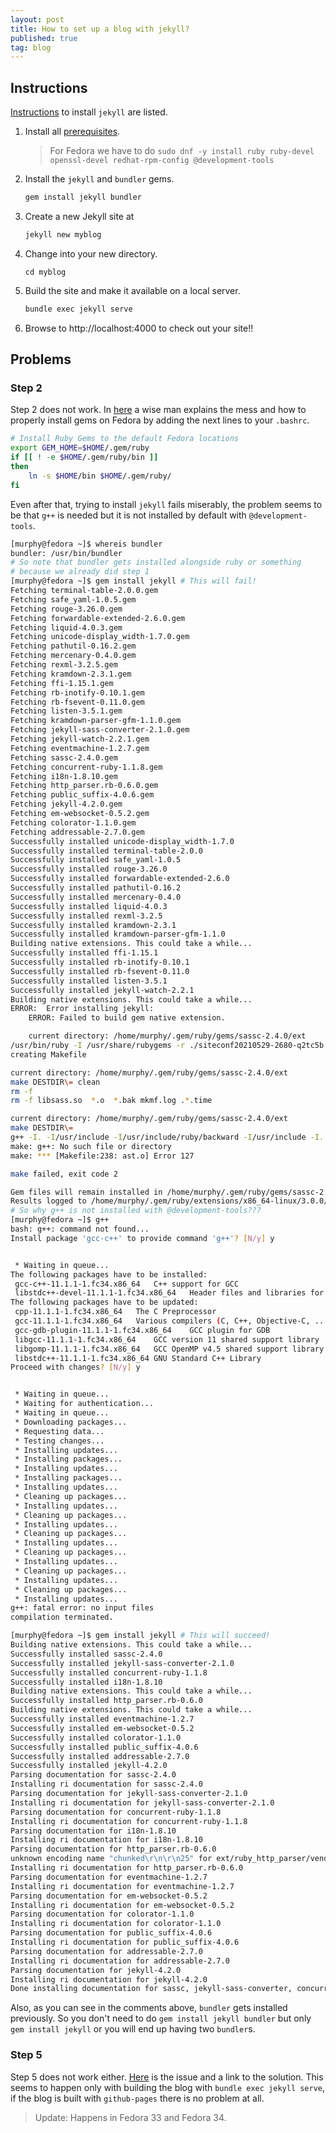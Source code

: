 ```yaml
---
layout: post
title: How to set up a blog with jekyll?
published: true
tag: blog
---
```




## Instructions

[Instructions](https://jekyllrb.com/docs/)  to install `jekyll` are listed.

1. Install all [prerequisites](https://jekyllrb.com/docs/installation/).

   > For Fedora we have to do `sudo dnf -y install ruby ruby-devel openssl-devel redhat-rpm-config @development-tools`

2. Install the `jekyll` and `bundler` gems.

   ```bash
   gem install jekyll bundler
   ```

3. Create a new Jekyll site at

   ```bash
   jekyll new myblog
   ```

4. Change into your new directory.

   ```
   cd myblog
   ```

5. Build the site and make it available on a local server.

   ```bash
   bundle exec jekyll serve
   ```

6. Browse to http://localhost:4000 to check out your site!!

## Problems

### Step 2

Step 2 does not work. In [here](https://tartansandal.github.io/fedora/ruby/2020/02/05/installing-ruby-gems-on-fedora.html) a wise man explains the mess and how to properly install gems on Fedora by adding the next lines to your `.bashrc`.

```bash
# Install Ruby Gems to the default Fedora locations
export GEM_HOME=$HOME/.gem/ruby
if [[ ! -e $HOME/.gem/ruby/bin ]]
then
    ln -s $HOME/bin $HOME/.gem/ruby/
fi
```

Even after that, trying to install `jekyll` fails miserably, the problem seems to be that `g++` is needed but it is not installed by default with `@development-tools`.

```bash
[murphy@fedora ~]$ whereis bundler
bundler: /usr/bin/bundler
# So note that bundler gets installed alongside ruby or something
# because we already did step 1
[murphy@fedora ~]$ gem install jekyll # This will fail!
Fetching terminal-table-2.0.0.gem
Fetching safe_yaml-1.0.5.gem
Fetching rouge-3.26.0.gem
Fetching forwardable-extended-2.6.0.gem
Fetching liquid-4.0.3.gem
Fetching unicode-display_width-1.7.0.gem
Fetching pathutil-0.16.2.gem
Fetching mercenary-0.4.0.gem
Fetching rexml-3.2.5.gem
Fetching kramdown-2.3.1.gem
Fetching ffi-1.15.1.gem
Fetching rb-inotify-0.10.1.gem
Fetching rb-fsevent-0.11.0.gem
Fetching listen-3.5.1.gem
Fetching kramdown-parser-gfm-1.1.0.gem
Fetching jekyll-sass-converter-2.1.0.gem
Fetching jekyll-watch-2.2.1.gem
Fetching eventmachine-1.2.7.gem
Fetching sassc-2.4.0.gem
Fetching concurrent-ruby-1.1.8.gem
Fetching i18n-1.8.10.gem
Fetching http_parser.rb-0.6.0.gem
Fetching public_suffix-4.0.6.gem
Fetching jekyll-4.2.0.gem
Fetching em-websocket-0.5.2.gem
Fetching colorator-1.1.0.gem
Fetching addressable-2.7.0.gem
Successfully installed unicode-display_width-1.7.0
Successfully installed terminal-table-2.0.0
Successfully installed safe_yaml-1.0.5
Successfully installed rouge-3.26.0
Successfully installed forwardable-extended-2.6.0
Successfully installed pathutil-0.16.2
Successfully installed mercenary-0.4.0
Successfully installed liquid-4.0.3
Successfully installed rexml-3.2.5
Successfully installed kramdown-2.3.1
Successfully installed kramdown-parser-gfm-1.1.0
Building native extensions. This could take a while...
Successfully installed ffi-1.15.1
Successfully installed rb-inotify-0.10.1
Successfully installed rb-fsevent-0.11.0
Successfully installed listen-3.5.1
Successfully installed jekyll-watch-2.2.1
Building native extensions. This could take a while...
ERROR:  Error installing jekyll:
	ERROR: Failed to build gem native extension.

    current directory: /home/murphy/.gem/ruby/gems/sassc-2.4.0/ext
/usr/bin/ruby -I /usr/share/rubygems -r ./siteconf20210529-2680-q2tc5b.rb extconf.rb
creating Makefile

current directory: /home/murphy/.gem/ruby/gems/sassc-2.4.0/ext
make DESTDIR\= clean
rm -f 
rm -f libsass.so  *.o  *.bak mkmf.log .*.time

current directory: /home/murphy/.gem/ruby/gems/sassc-2.4.0/ext
make DESTDIR\=
g++ -I. -I/usr/include -I/usr/include/ruby/backward -I/usr/include -I. -I./libsass/include   -fPIC -O2  -fexceptions -g -grecord-gcc-switches -pipe -Wall -Werror=format-security -Wp,-D_FORTIFY_SOURCE=2 -Wp,-D_GLIBCXX_ASSERTIONS -specs=/usr/lib/rpm/redhat/redhat-hardened-cc1 -fstack-protector-strong -specs=/usr/lib/rpm/redhat/redhat-annobin-cc1  -mtune=generic -fasynchronous-unwind-tables -fstack-clash-protection -fcf-protection -std=c++11 -DLIBSASS_VERSION='"3.6.4"' -m64 -o ast.o -c ./libsass/src/ast.cpp
make: g++: No such file or directory
make: *** [Makefile:238: ast.o] Error 127

make failed, exit code 2

Gem files will remain installed in /home/murphy/.gem/ruby/gems/sassc-2.4.0 for inspection.
Results logged to /home/murphy/.gem/ruby/extensions/x86_64-linux/3.0.0/sassc-2.4.0/gem_make.out
# So why g++ is not installed with @development-tools???
[murphy@fedora ~]$ g++
bash: g++: command not found...
Install package 'gcc-c++' to provide command 'g++'? [N/y] y


 * Waiting in queue... 
The following packages have to be installed:
 gcc-c++-11.1.1-1.fc34.x86_64	C++ support for GCC
 libstdc++-devel-11.1.1-1.fc34.x86_64	Header files and libraries for C++ development
The following packages have to be updated:
 cpp-11.1.1-1.fc34.x86_64	The C Preprocessor
 gcc-11.1.1-1.fc34.x86_64	Various compilers (C, C++, Objective-C, ...)
 gcc-gdb-plugin-11.1.1-1.fc34.x86_64	GCC plugin for GDB
 libgcc-11.1.1-1.fc34.x86_64	GCC version 11 shared support library
 libgomp-11.1.1-1.fc34.x86_64	GCC OpenMP v4.5 shared support library
 libstdc++-11.1.1-1.fc34.x86_64	GNU Standard C++ Library
Proceed with changes? [N/y] y


 * Waiting in queue... 
 * Waiting for authentication... 
 * Waiting in queue... 
 * Downloading packages... 
 * Requesting data... 
 * Testing changes... 
 * Installing updates... 
 * Installing packages... 
 * Installing updates... 
 * Installing packages... 
 * Installing updates... 
 * Cleaning up packages... 
 * Installing updates... 
 * Cleaning up packages... 
 * Installing updates... 
 * Cleaning up packages... 
 * Installing updates... 
 * Cleaning up packages... 
 * Installing updates... 
 * Cleaning up packages... 
 * Installing updates... 
 * Cleaning up packages... 
 * Installing updates... 
g++: fatal error: no input files
compilation terminated.

[murphy@fedora ~]$ gem install jekyll # This will succeed!
Building native extensions. This could take a while...
Successfully installed sassc-2.4.0
Successfully installed jekyll-sass-converter-2.1.0
Successfully installed concurrent-ruby-1.1.8
Successfully installed i18n-1.8.10
Building native extensions. This could take a while...
Successfully installed http_parser.rb-0.6.0
Building native extensions. This could take a while...
Successfully installed eventmachine-1.2.7
Successfully installed em-websocket-0.5.2
Successfully installed colorator-1.1.0
Successfully installed public_suffix-4.0.6
Successfully installed addressable-2.7.0
Successfully installed jekyll-4.2.0
Parsing documentation for sassc-2.4.0
Installing ri documentation for sassc-2.4.0
Parsing documentation for jekyll-sass-converter-2.1.0
Installing ri documentation for jekyll-sass-converter-2.1.0
Parsing documentation for concurrent-ruby-1.1.8
Installing ri documentation for concurrent-ruby-1.1.8
Parsing documentation for i18n-1.8.10
Installing ri documentation for i18n-1.8.10
Parsing documentation for http_parser.rb-0.6.0
unknown encoding name "chunked\r\n\r\n25" for ext/ruby_http_parser/vendor/http-parser-java/tools/parse_tests.rb, skipping
Installing ri documentation for http_parser.rb-0.6.0
Parsing documentation for eventmachine-1.2.7
Installing ri documentation for eventmachine-1.2.7
Parsing documentation for em-websocket-0.5.2
Installing ri documentation for em-websocket-0.5.2
Parsing documentation for colorator-1.1.0
Installing ri documentation for colorator-1.1.0
Parsing documentation for public_suffix-4.0.6
Installing ri documentation for public_suffix-4.0.6
Parsing documentation for addressable-2.7.0
Installing ri documentation for addressable-2.7.0
Parsing documentation for jekyll-4.2.0
Installing ri documentation for jekyll-4.2.0
Done installing documentation for sassc, jekyll-sass-converter, concurrent-ruby, i18n, http_parser.rb, eventmachine, em-we
```

Also, as you can see in the comments above, `bundler` gets installed previously. So you don't need to do `gem install jekyll bundler` but only `gem install jekyll` or you will end up having two `bundler`s.

### Step 5

Step 5 does not work either. [Here](https://github.com/jekyll/jekyll/issues/8686) is the issue and a link to the solution. This seems to happen only with building the blog with `bundle exec jekyll serve`, if the blog is built with `github-pages` there is no problem at all.


> Update: Happens in Fedora 33 and Fedora 34.
